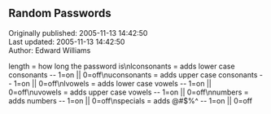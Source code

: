 ## Random Passwords  
Originally published: 2005-11-13 14:42:50  
Last updated: 2005-11-13 14:42:50  
Author: Edward Williams  
  
length = how long the password is\nlconsonants = adds lower case consonants -- 1=on || 0=off\nuconsonants = adds upper case consonants -- 1=on || 0=off\nlvowels = adds lower case vowels -- 1=on || 0=off\nuvowels = adds upper case vowels -- 1=on || 0=off\nnumbers = adds numbers -- 1=on || 0=off\nspecials = adds @#$%^ -- 1=on || 0=off
